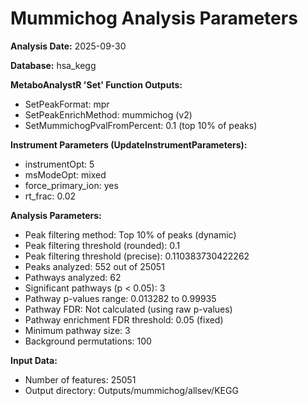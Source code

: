 # Mummichog Analysis Parameters

**Analysis Date:** 2025-09-30

**Database:** hsa_kegg

**MetaboAnalystR 'Set' Function Outputs:**
- SetPeakFormat: mpr
- SetPeakEnrichMethod: mummichog (v2)
- SetMummichogPvalFromPercent: 0.1 (top 10% of peaks)

**Instrument Parameters (UpdateInstrumentParameters):**
- instrumentOpt: 5
- msModeOpt: mixed
- force_primary_ion: yes
- rt_frac: 0.02

**Analysis Parameters:**
- Peak filtering method: Top 10% of peaks (dynamic)
- Peak filtering threshold (rounded): 0.1
- Peak filtering threshold (precise): 0.110383730422262
- Peaks analyzed: 552 out of 25051
- Pathways analyzed: 62
- Significant pathways (p < 0.05): 3
- Pathway p-values range: 0.013282 to 0.99935
- Pathway FDR: Not calculated (using raw p-values)
- Pathway enrichment FDR threshold: 0.05 (fixed)
- Minimum pathway size: 3
- Background permutations: 100

**Input Data:**
- Number of features: 25051
- Output directory: Outputs/mummichog/allsev/KEGG

